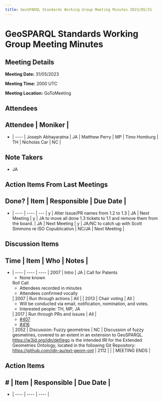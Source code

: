 ```yaml
---
title: GeoSPARQL Standards Working Group Meeting Minutes 2023/05/31
---
```

# GeoSPARQL Standards Working Group Meeting Minutes
## Meeting Details
**Meeting Date:** 31/05/2023

**Meeting Time:** 2000 UTC

**Meeting Location:** GoToMeeting  

## Attendees
Attendee | Moniker |
---
- | ---- |
Joseph Abhayaratna | JA |
Matthew Perry | MP |
Timo Homburg | TH |
Nicholas Car | NC |


## Note Takers
- JA

## Action Items From Last Meetings
Done? | Item | Responsible | Due Date |
---
- | ---- | ---- | --- |
y | Alter Issue/PR names from 1.2 to 1.3 | JA | Next Meeting |
y | JA to move all done 1.3 tickets to 1.1 and remove them from the board. | JA | Next Meeting |
y | JA/NC to catch up with Scott Simmons re ISO Copublication | NC/JA | Next Meeting |

## Discussion Items
Time | Item | Who | Notes |
---
- | ---- | ---- | ---- |
2007 | Intro | JA | Call for Patents<ul><li>None known</li></ul>Roll Call<ul><li>Attendees recorded in minutes</li><li>Attendees confirmed vocally</li></ul> |
2007 | Run through actions | All | |
2013 | Chair voting | All | <ul><li>Will be conducted via email, notification, nomination, and votes.</li><li>Interested people: TH, MP, JA</li></ul> |
2017 | Run through PRs and issues | All | <ul><li>[#407](https://github.com/opengeospatial/ogc-geosparql/pull/407)</li><li>[#416](https://github.com/opengeospatial/ogc-geosparql/issues/416)</li></ul> |
2052 | Discussion: Fuzzy geometries | NC | Discussion of fuzzy geometries, covered to an extent in an extension to GeoSPARQL. https://w3id.org/idn/def/ego is the intended IRI for the Extended Geometries Ontology, located in the following Git Repository: https://github.com/idn-au/ext-geom-ont  |
2112 | | | MEETING ENDS |

## Action Items
\# | Item | Responsible | Due Date |
---
- | ---- | ---- | ---- |
